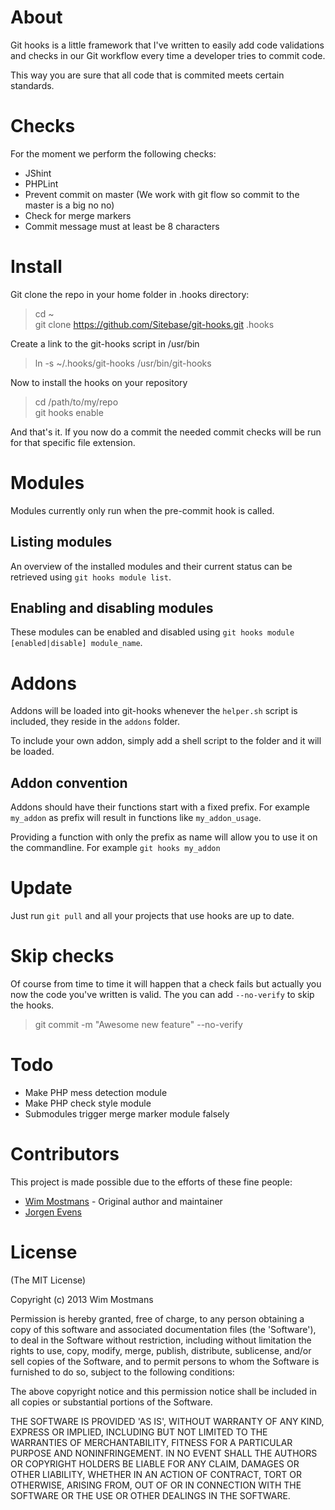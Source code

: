 # About

Git hooks is a little framework that I've written to easily add code validations and checks in our Git workflow every time a developer tries to commit code.

This way you are sure that all code that is commited meets certain standards.

# Checks

For the moment we perform the following checks:

* JShint
* PHPLint
* Prevent commit on master (We work with git flow so commit to the master is a big no no)
* Check for merge markers
* Commit message must at least be 8 characters

# Install

Git clone the repo in your home folder in .hooks directory:

>cd ~<br />
>git clone https://github.com/Sitebase/git-hooks.git .hooks

Create a link to the git-hooks script in /usr/bin

>ln -s ~/.hooks/git-hooks /usr/bin/git-hooks

Now to install the hooks on your repository

> cd /path/to/my/repo<br />
> git hooks enable

And that's it. 
If you now do a commit the needed commit checks will be run for that specific file extension.

# Modules
Modules currently only run when the pre-commit hook is called.

## Listing modules
An overview of the installed modules and their current status can be retrieved using `git hooks module list`.

## Enabling and disabling modules
These modules can be enabled and disabled using `git hooks module [enabled|disable] module_name`.

# Addons
Addons will be loaded into git-hooks whenever the `helper.sh` script is included, they reside in the `addons` folder.

To include your own addon, simply add a shell script to the folder and it will be loaded.

## Addon convention
Addons should have their functions start with a fixed prefix. For example `my_addon` as prefix will result in functions like `my_addon_usage`.

Providing a function with only the prefix as name will allow you to use it on the commandline. For example `git hooks my_addon`

# Update

Just run `git pull` and all your projects that use hooks are up to date.

# Skip checks

Of course from time to time it will happen that a check fails but actually you now the code you've written is valid. The you can add `--no-verify` to skip the hooks.

>git commit -m "Awesome new feature" --no-verify

# Todo

* Make PHP mess detection module
* Make PHP check style module
* Submodules trigger merge marker module falsely 

# Contributors
This project is made possible due to the efforts of these fine people:

* [Wim Mostmans](http://twitter.com/Sitebase) - Original author and maintainer<br />
* [Jorgen Evens](https://twitter.com/JorgenEvens)

# License

(The MIT License)

Copyright (c) 2013 Wim Mostmans

Permission is hereby granted, free of charge, to any person obtaining a copy of this software and associated documentation files (the 'Software'), to deal in the Software without restriction, including without limitation the rights to use, copy, modify, merge, publish, distribute, sublicense, and/or sell copies of the Software, and to permit persons to whom the Software is furnished to do so, subject to the following conditions:

The above copyright notice and this permission notice shall be included in all copies or substantial portions of the Software.

THE SOFTWARE IS PROVIDED 'AS IS', WITHOUT WARRANTY OF ANY KIND, EXPRESS OR IMPLIED, INCLUDING BUT NOT LIMITED TO THE WARRANTIES OF MERCHANTABILITY, FITNESS FOR A PARTICULAR PURPOSE AND NONINFRINGEMENT. IN NO EVENT SHALL THE AUTHORS OR COPYRIGHT HOLDERS BE LIABLE FOR ANY CLAIM, DAMAGES OR OTHER LIABILITY, WHETHER IN AN ACTION OF CONTRACT, TORT OR OTHERWISE, ARISING FROM, OUT OF OR IN CONNECTION WITH THE SOFTWARE OR THE USE OR OTHER DEALINGS IN THE SOFTWARE.